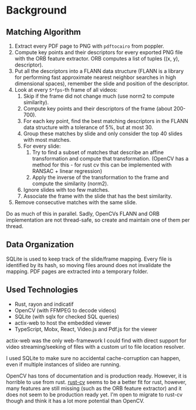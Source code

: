 # Background

## Matching Algorithm

1. Extract every PDF page to PNG with `pdftocairo` from poppler.
2. Compute key points and their descriptors for every exported PNG file with the ORB feature extractor.
   ORB computes a list of tuples ((x, y), descriptor).
3. Put all the descriptors into a FLANN data structure (FLANN is a library for performing fast approximate nearest neighbor searches in high dimensional spaces), remember the slide and position of the descriptor.
4. Look at every `5*fps`-th frame of all videos:
    1. Skip if the frame did not change much (use norm2 to compute similarity).
    2. Compute key points and their descriptors of the frame (about 200-700).
    3. For each key point, find the best matching descriptors in the FLANN data structure with a tolerance of 5%, but at most 30.
    4. Group these matches by slide and only consider the top 40 slides with most matches.
    5. For every slide:
        1. Try to find a subset of matches that describe an affine transformation and compute that transformation.
           (OpenCV has a method for this - for rust cv this can be implemented with RANSAC + linear regression)
        2. Apply the inverse of the transformation to the frame and compute the similarity (norm2).
    6. Ignore slides with too few matches.
    7. Associate the frame with the slide that has the best similarity.
5. Remove consecutive matches with the same slide.

Do as much of this in parallel. Sadly, OpenCVs FLANN and ORB implementation are not thread-safe, so create and maintain one of them per thread.

## Data Organization

SQLite is used to keep track of the slide/frame mapping.
Every file is identified by its hash, so moving files around does not invalidate the mapping.
PDF pages are extracted into a temporary folder.

## Used Technologies

-   Rust, rayon and indicatif
-   OpenCV (with FFMPEG to decode videos)
-   SQLite (with sqlx for checked SQL queries)
-   actix-web to host the embedded viewer
-   TypeScript, Mobx, React, Video.js and Pdf.js for the viewer

actix-web was the only web-framework I could find with direct support for video streaming/seeking of files with a custom url to file location resolver.

I used SQLite to make sure no accidental cache-corruption can happen, even if multiple instances of slideo are running.

OpenCV has tons of documentation and is production ready.
However, it is horrible to use from rust.
[rust-cv](https://github.com/rust-cv) seems to be a better fit for rust, however,
many features are still missing (such as the ORB feature extractor) and it does not seem to be production ready yet.
I'm open to migrate to rust-cv though and think it has a lot more potential than OpenCV.
